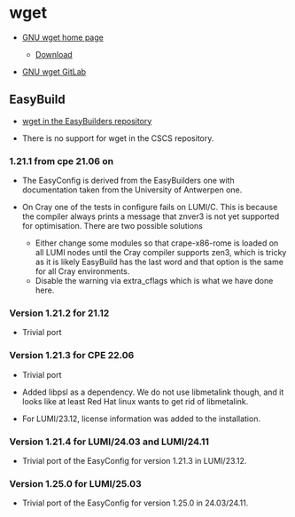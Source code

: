 # wget

-   [GNU wget home page](https://www.gnu.org/software/wget/)

    -   [Download](https://ftp.gnu.org/gnu/wget/)

-   [GNU wget GitLab](https://gitlab.com/gnuwget/wget)


## EasyBuild

-   [wget in the EasyBuilders repository](https://github.com/easybuilders/easybuild-easyconfigs/tree/develop/easybuild/easyconfigs/w/wget)

-   There is no support for wget in the CSCS repository.


### 1.21.1 from cpe 21.06 on

-   The EasyConfig is derived from the EasyBuilders one with documentation taken from
    the University of Antwerpen one.

-   On Cray one of the tests in configure fails on LUMI/C. This is because
    the compiler always prints a message that znver3 is not yet supported
    for optimisation. There are two possible solutions
    -   Either change some modules so that crape-x86-rome is loaded on all
        LUMI nodes until the Cray compiler supports zen3, which is tricky as
        it is likely EasyBuild has the last word and that option is the same
        for all Cray environments.
    -   Disable the warning via extra_cflags which is what we have done here.

### Version 1.21.2 for 21.12

-   Trivial port

### Version 1.21.3 for CPE 22.06

-   Trivial port

-   Added libpsl as a dependency. We do not use libmetalink though, and it looks
    like at least Red Hat linux wants to get rid of libmetalink.

-   For LUMI/23.12, license information was added to the installation.


### Version 1.21.4 for LUMI/24.03 and LUMI/24.11

-   Trivial port of the EasyConfig for version 1.21.3 in LUMI/23.12.


### Version 1.25.0 for LUMI/25.03

-   Trivial port of the EasyConfig for version 1.25.0 in 24.03/24.11.

